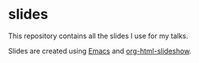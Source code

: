 # slides

This repository contains all the slides I use for my talks.

Slides are created using [Emacs](https://github.com/manuel-uberti/emacs) and [org-html-slideshow](https://github.com/relevance/org-html-slideshow).
